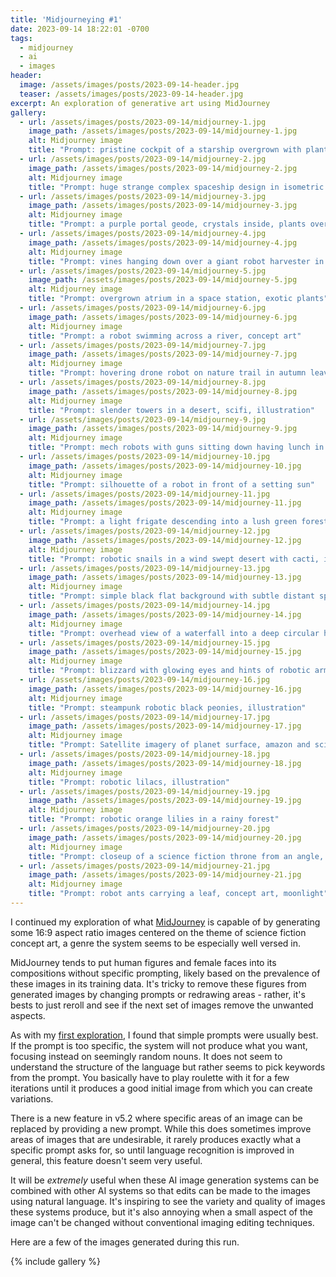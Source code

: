 ```yaml
---
title: 'Midjourneying #1'
date: 2023-09-14 18:22:01 -0700
tags:
  - midjourney
  - ai
  - images
header:
  image: /assets/images/posts/2023-09-14-header.jpg
  teaser: /assets/images/posts/2023-09-14-header.jpg
excerpt: An exploration of generative art using MidJourney
gallery:
  - url: /assets/images/posts/2023-09-14/midjourney-1.jpg
    image_path: /assets/images/posts/2023-09-14/midjourney-1.jpg
    alt: Midjourney image
    title: "Prompt: pristine cockpit of a starship overgrown with plants and vines, illustration"
  - url: /assets/images/posts/2023-09-14/midjourney-2.jpg
    image_path: /assets/images/posts/2023-09-14/midjourney-2.jpg
    alt: Midjourney image
    title: "Prompt: huge strange complex spaceship design in isometric view, draftsman drawing"
  - url: /assets/images/posts/2023-09-14/midjourney-3.jpg
    image_path: /assets/images/posts/2023-09-14/midjourney-3.jpg
    alt: Midjourney image
    title: "Prompt: a purple portal geode, crystals inside, plants overgrowing outside"
  - url: /assets/images/posts/2023-09-14/midjourney-4.jpg
    image_path: /assets/images/posts/2023-09-14/midjourney-4.jpg
    alt: Midjourney image
    title: "Prompt: vines hanging down over a giant robot harvester in a forest"
  - url: /assets/images/posts/2023-09-14/midjourney-5.jpg
    image_path: /assets/images/posts/2023-09-14/midjourney-5.jpg
    alt: Midjourney image
    title: "Prompt: overgrown atrium in a space station, exotic plants"
  - url: /assets/images/posts/2023-09-14/midjourney-6.jpg
    image_path: /assets/images/posts/2023-09-14/midjourney-6.jpg
    alt: Midjourney image
    title: "Prompt: a robot swimming across a river, concept art"
  - url: /assets/images/posts/2023-09-14/midjourney-7.jpg
    image_path: /assets/images/posts/2023-09-14/midjourney-7.jpg
    alt: Midjourney image
    title: "Prompt: hovering drone robot on nature trail in autumn leaves, moody, dark, moonlight, concept art"
  - url: /assets/images/posts/2023-09-14/midjourney-8.jpg
    image_path: /assets/images/posts/2023-09-14/midjourney-8.jpg
    alt: Midjourney image
    title: "Prompt: slender towers in a desert, scifi, illustration"
  - url: /assets/images/posts/2023-09-14/midjourney-9.jpg
    image_path: /assets/images/posts/2023-09-14/midjourney-9.jpg
    alt: Midjourney image
    title: "Prompt: mech robots with guns sitting down having lunch in a crumbling city"
  - url: /assets/images/posts/2023-09-14/midjourney-10.jpg
    image_path: /assets/images/posts/2023-09-14/midjourney-10.jpg
    alt: Midjourney image
    title: "Prompt: silhouette of a robot in front of a setting sun"
  - url: /assets/images/posts/2023-09-14/midjourney-11.jpg
    image_path: /assets/images/posts/2023-09-14/midjourney-11.jpg
    alt: Midjourney image
    title: "Prompt: a light frigate descending into a lush green forest world, illustration"
  - url: /assets/images/posts/2023-09-14/midjourney-12.jpg
    image_path: /assets/images/posts/2023-09-14/midjourney-12.jpg
    alt: Midjourney image
    title: "Prompt: robotic snails in a wind swept desert with cacti, illustration"
  - url: /assets/images/posts/2023-09-14/midjourney-13.jpg
    image_path: /assets/images/posts/2023-09-14/midjourney-13.jpg
    alt: Midjourney image
    title: "Prompt: simple black flat background with subtle distant spiral galaxy, watercolor"
  - url: /assets/images/posts/2023-09-14/midjourney-14.jpg
    image_path: /assets/images/posts/2023-09-14/midjourney-14.jpg
    alt: Midjourney image
    title: "Prompt: overhead view of a waterfall into a deep circular hole in the earth, illustration"
  - url: /assets/images/posts/2023-09-14/midjourney-15.jpg
    image_path: /assets/images/posts/2023-09-14/midjourney-15.jpg
    alt: Midjourney image
    title: "Prompt: blizzard with glowing eyes and hints of robotic arms in the dark"
  - url: /assets/images/posts/2023-09-14/midjourney-16.jpg
    image_path: /assets/images/posts/2023-09-14/midjourney-16.jpg
    alt: Midjourney image
    title: "Prompt: steampunk robotic black peonies, illustration"
  - url: /assets/images/posts/2023-09-14/midjourney-17.jpg
    image_path: /assets/images/posts/2023-09-14/midjourney-17.jpg
    alt: Midjourney image
    title: "Prompt: Satellite imagery of planet surface, amazon and scifi cities"
  - url: /assets/images/posts/2023-09-14/midjourney-18.jpg
    image_path: /assets/images/posts/2023-09-14/midjourney-18.jpg
    alt: Midjourney image
    title: "Prompt: robotic lilacs, illustration"
  - url: /assets/images/posts/2023-09-14/midjourney-19.jpg
    image_path: /assets/images/posts/2023-09-14/midjourney-19.jpg
    alt: Midjourney image
    title: "Prompt: robotic orange lilies in a rainy forest"
  - url: /assets/images/posts/2023-09-14/midjourney-20.jpg
    image_path: /assets/images/posts/2023-09-14/midjourney-20.jpg
    alt: Midjourney image
    title: "Prompt: closeup of a science fiction throne from an angle, simple design"
  - url: /assets/images/posts/2023-09-14/midjourney-21.jpg
    image_path: /assets/images/posts/2023-09-14/midjourney-21.jpg
    alt: Midjourney image
    title: "Prompt: robot ants carrying a leaf, concept art, moonlight"
---
```


I continued my exploration of what [MidJourney](https://www.midjourney.com) is capable of by generating some 16:9 aspect ratio images centered on the theme of science fiction concept art, a genre the system seems to be especially well versed in.

MidJourney tends to put human figures and female faces into its compositions without specific prompting, likely based on the prevalence of these images in its training data. It's tricky to remove these figures from generated images by changing prompts or redrawing areas - rather, it's bests to just reroll and see if the next set of images remove the unwanted aspects.

As with my [first exploration](/2023-08-18-midjourneying-0), I found that simple prompts were usually best. If the prompt is too specific, the system will not produce what you want, focusing instead on seemingly random nouns. It does not seem to understand the structure of the language but rather seems to pick keywords from the prompt. You basically have to play roulette with it for a few iterations until it produces a good initial image from which you can create variations.

There is a new feature in v5.2 where specific areas of an image can be replaced by providing a new prompt. While this does sometimes improve areas of images that are undesirable, it rarely produces exactly what a specific prompt asks for, so until language recognition is improved in general, this feature doesn't seem very useful.

It will be _extremely_ useful when these AI image generation systems can be combined with other AI systems so that edits can be made to the images using natural language. It's inspiring to see the variety and quality of images these systems produce, but it's also annoying when a small aspect of the image can't be changed without conventional imaging editing techniques.

Here are a few of the images generated during this run.

{% include gallery %}
